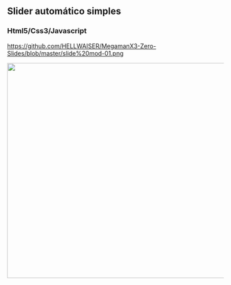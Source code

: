 ## Slider automático simples
### Html5/Css3/Javascript

https://github.com/HELLWAISER/MegamanX3-Zero-Slides/blob/master/slide%20mod-01.png

<div align="center">
<img src="/HELLWAISER/MegamanX3-Zero-Slides/blob/master/slide%20mod-01.png" position="center" width="950px" height="500px"  >
</div>



